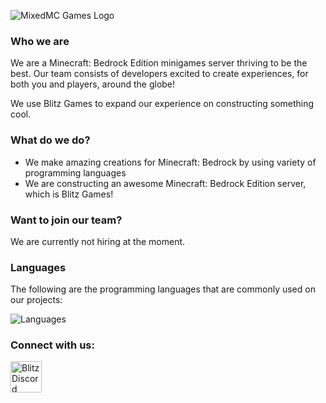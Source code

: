 ![MixedMC Games Logo](https://github.com/MixedMC/.github/assets/86055764/bdc8b20a-18f0-4f62-8c8e-9bb616f2301f)

### Who we are

We are a Minecraft: Bedrock Edition minigames server thriving to be the best. Our team consists of developers excited to create experiences, for both you and players, around the globe!

We use Blitz Games to expand our experience on constructing something cool.

### What do we do?

- We make amazing creations for Minecraft: Bedrock by using variety of programming languages
- We are constructing an awesome Minecraft: Bedrock Edition server, which is Blitz Games!

### Want to join our team?

We are currently not hiring at the moment.

### Languages

The following are the programming languages that are commonly used on our projects:

![Languages](https://skillicons.dev/icons?i=php,java,js,cpp,html,css)

### Connect with us:

<a href="https://discord.gg/playblitz" target="blank"><img align="center" src="https://skillicons.dev/icons?i=discord" alt="Blitz Discord" height="50" width="50" /></a>
</p>
